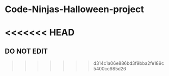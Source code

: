 # Code-Ninjas-Halloween-project

<<<<<<< HEAD
=======
## DO NOT EDIT
>>>>>>> d314c1a06e886bd3f9bba2fe189c5400cc985d26
